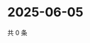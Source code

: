 # 2025-06-05

共 0 条

<!-- BEGIN ZHIHUQUESTIONS -->
<!-- 最后更新时间 Thu Jun 05 2025 12:19:41 GMT+0800 (China Standard Time) -->

<!-- END ZHIHUQUESTIONS -->
